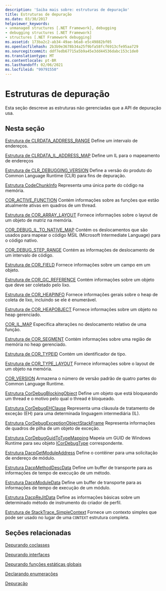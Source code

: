 ```yaml
---
description: 'Saiba mais sobre: estruturas de depuração'
title: Estruturas de depuração
ms.date: 03/30/2017
helpviewer_keywords:
- unmanaged structures [.NET Framework], debugging
- debugging structures [.NET Framework]
- structures [.NET Framework debugging]
ms.assetid: 173ba2c2-ab34-49ae-b6a8-e5c49882bf05
ms.openlocfilehash: 2b3b9e3678b34a25f9bfa58fcf6913cfe95aa729
ms.sourcegitcommit: ddf7edb67715a5b9a45e3dd44536dabc153c1de0
ms.translationtype: MT
ms.contentlocale: pt-BR
ms.lasthandoff: 02/06/2021
ms.locfileid: "99791550"
---
```

# <a name="debugging-structures"></a>Estruturas de depuração

Esta seção descreve as estruturas não gerenciadas que a API de depuração usa.

## <a name="in-this-section"></a>Nesta seção

 [Estrutura de CLRDATA_ADDRESS_RANGE](clrdata-address-range-structure.md) Define um intervalo de endereços.

 [Estrutura de CLRDATA_IL_ADDRESS_MAP](clrdata-il-address-map-structure.md) Define um IL para o mapeamento de endereços

 [Estrutura de CLR_DEBUGGING_VERSION](clr-debugging-version-structure.md) Define a versão do produto do Common Language Runtime (CLR) para fins de depuração.

 [Estrutura CodeChunkInfo](codechunkinfo-structure.md) Representa uma única parte do código na memória.

 [COR_ACTIVE_FUNCTION](cor-active-function-structure.md) Contém informações sobre as funções que estão atualmente ativas em quadros de um thread.

 [Estrutura de COR_ARRAY_LAYOUT](cor-array-layout-structure.md) Fornece informações sobre o layout de um objeto de matriz na memória.

 [COR_DEBUG_IL_TO_NATIVE_MAP](cor-debug-il-to-native-map-structure.md) Contém os deslocamentos que são usados para mapear o código MSIL (Microsoft Intermediate Language) para o código nativo.

 [COR_DEBUG_STEP_RANGE](cor-debug-step-range-structure.md) Contém as informações de deslocamento de um intervalo de código.

 [Estrutura de COR_FIELD](cor-field-structure.md) Fornece informações sobre um campo em um objeto.

 [Estrutura de COR_GC_REFERENCE](cor-gc-reference-structure.md) Contém informações sobre um objeto que deve ser coletado pelo lixo.

 [Estrutura de COR_HEAPINFO](cor-heapinfo-structure.md) Fornece informações gerais sobre o heap de coleta de lixo, incluindo se ele é enumerável.

 [Estrutura de COR_HEAPOBJECT](cor-heapobject-structure.md) Fornece informações sobre um objeto no heap gerenciado.

 [COR_IL_MAP](cor-il-map-structure.md) Especifica alterações no deslocamento relativo de uma função.

 [Estrutura de COR_SEGMENT](cor-segment-structure.md) Contém informações sobre uma região de memória no heap gerenciado.

 [Estrutura de COR_TYPEID](cor-typeid-structure.md) Contém um identificador de tipo.

 [Estrutura de COR_TYPE_LAYOUT](cor-type-layout-structure.md) Fornece informações sobre o layout de um objeto na memória.

 [COR_VERSION](cor-version-structure.md) Armazena o número de versão padrão de quatro partes do Common Language Runtime.

 [Estrutura CorDebugBlockingObject](cordebugblockingobject-structure.md) Define um objeto que está bloqueando um thread e o motivo pelo qual o thread é bloqueado.

 [Estrutura CorDebugEHClause](cordebugehclause-structure.md) Representa uma cláusula de tratamento de exceção (EH) para uma determinada linguagem intermediária (IL).

 [Estrutura CorDebugExceptionObjectStackFrame](cordebugexceptionobjectstackframe-structure.md) Representa informações de quadros de pilha de um objeto de exceção.

 [Estrutura CorDebugGuidToTypeMapping](cordebugguidtotypemapping-structure.md) Mapeia um GUID de Windows Runtime para seu objeto [ICorDebugType](icordebugtype-interface.md) correspondente.

 [Estrutura DacpGetModuleAddress](dacpgetmoduleaddress-structure.md) Define o contêiner para uma solicitação de endereço de módulo.

 [Estrutura DacpMethodDescData](dacpmethoddescdata-structure.md) Define um buffer de transporte para as informações de tempo de execução de um método.

 [Estrutura DacpModuleData](dacpmoduledata-structure.md) Define um buffer de transporte para as informações de tempo de execução de um módulo.

 [Estrutura DacpReJitData](dacprejitdata-structure.md) Define as informações básicas sobre um determinado método de instrumento do criador de perfil.

 [Estrutura de StackTrace_SimpleContext](stacktrace-simplecontext-structure.md) Fornece um contexto simples que pode ser usado no lugar de uma `CONTEXT` estrutura completa.

## <a name="related-sections"></a>Seções relacionadas

 [Depurando coclasses](debugging-coclasses.md)

 [Depurando interfaces](debugging-interfaces.md)

 [Depurando funções estáticas globais](debugging-global-static-functions.md)

 [Declarando enumerações](debugging-enumerations.md)

 [Depuração](index.md)
